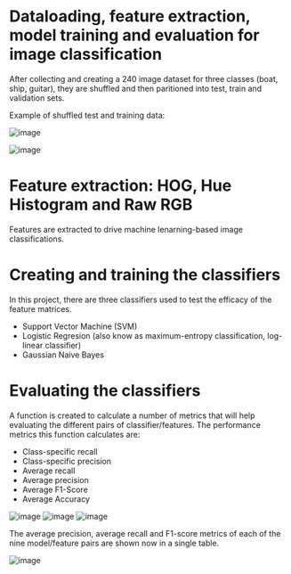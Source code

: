 # Dataloading, feature extraction, model training and evaluation for image classification

After collecting and creating a 240 image dataset for three classes (boat, ship, guitar), they are shuffled and then paritioned into test, train and validation sets.

Example of shuffled test and training data:

![image](https://user-images.githubusercontent.com/76612427/115477773-87ab2100-a1f9-11eb-915c-754a12fc21ac.png)

![image](https://user-images.githubusercontent.com/76612427/115477783-8aa61180-a1f9-11eb-8982-c4a538b67b29.png)

# Feature extraction: HOG, Hue Histogram and Raw RGB

Features are extracted to drive machine lenarning-based image classifications.

# Creating and training the classifiers

In this project, there are three classifiers used to test the efficacy of the feature matrices.

- Support Vector Machine (SVM)
- Logistic Regresion (also know as maximum-entropy classification, log-linear classifier)
- Gaussian Naive Bayes

# Evaluating the classifiers

A function is created to calculate a number of metrics that will help evaluating the different pairs of classifier/features. The performance metrics this function calculates are:

- Class-specific recall
- Class-specific precision
- Average recall
- Average precision
- Average F1-Score
- Average Accuracy

![image](https://user-images.githubusercontent.com/76612427/115478211-80384780-a1fa-11eb-87ce-27306e1a5657.png) ![image](https://user-images.githubusercontent.com/76612427/115478217-83cbce80-a1fa-11eb-9220-718a5c1c4b8e.png) ![image](https://user-images.githubusercontent.com/76612427/115478222-86c6bf00-a1fa-11eb-8d9f-42ceb081fd99.png)

The average precision, average recall and F1-score metrics of each of the nine model/feature pairs are shown now in a single table. 

![image](https://user-images.githubusercontent.com/76612427/115478229-8e866380-a1fa-11eb-997e-dbdec04edf6f.png)
